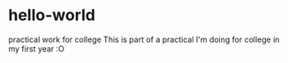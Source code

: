 # hello-world
practical work for college
This is part of a practical I'm doing for college in my first year :O
